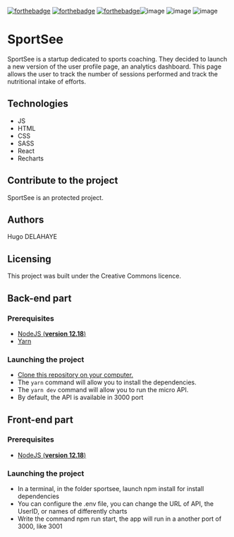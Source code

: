 [![forthebadge](https://forthebadge.com/images/badges/cc-0.svg)](https://forthebadge.com) [![forthebadge](https://forthebadge.com/images/badges/made-with-javascript.svg)](https://forthebadge.com) [![forthebadge](https://forthebadge.com/images/badges/uses-css.svg)](https://forthebadge.com)![image](https://img.shields.io/badge/React-20232A?style=for-the-badge&logo=react&logoColor=61DAFB) ![image](https://img.shields.io/badge/Sass-CC6699?style=for-the-badge&logo=sass&logoColor=white) ![image](https://img.shields.io/badge/uses-Recharts-blue)

# SportSee

SportSee is a startup dedicated to sports coaching. They decided to launch a new version of the user profile page, an analytics dashboard. This page allows the user to track the number of sessions performed and track the nutritional intake of efforts.

## Technologies
- JS
- HTML
- CSS
- SASS
- React
- Recharts

## Contribute to the project

SportSee is an protected project.

## Authors

Hugo DELAHAYE

## Licensing

This project was built under the Creative Commons licence.

## Back-end part
### Prerequisites

- [NodeJS (**version 12.18**)](https://nodejs.org/en/)
- [Yarn](https://yarnpkg.com/)

### Launching the project

- [Clone this repository on your computer.](https://github.com/HugoDlhOC/HugoDelahaye_12_28062022back)
- The `yarn` command will allow you to install the dependencies.
- The `yarn dev` command will allow you to run the micro API.
- By default, the API is available in 3000 port

## Front-end part
### Prerequisites

- [NodeJS (**version 12.18**)](https://nodejs.org/en/)

### Launching the project
- In a terminal, in the folder sportsee, launch npm install for install dependencies
- You can configure the .env file, you can change the URL of API, the UserID, or names of differently charts
- Write the command npm run start, the app will run in a another port of 3000, like 3001
